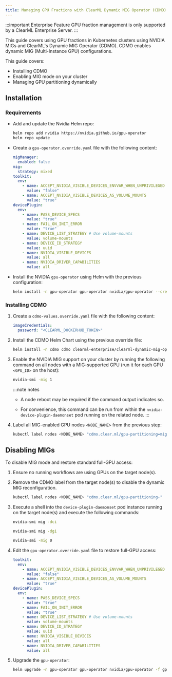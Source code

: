 ```yaml
---
title: Managing GPU Fractions with ClearML Dynamic MIG Operator (CDMO)
---
```


:::important Enterprise Feature
GPU fraction management is only supported by a ClearML Enterprise Server.
:::

This guide covers using GPU fractions in Kubernetes clusters using NVIDIA MIGs and
ClearML's Dynamic MIG Operator (CDMO). CDMO enables dynamic MIG (Multi-Instance GPU) configurations. 

This guide covers:
* Installing CDMO
* Enabling MIG mode on your cluster
* Managing GPU partitioning dynamically 

## Installation

### Requirements

* Add and update the Nvidia Helm repo:

  ```bash
  helm repo add nvidia https://nvidia.github.io/gpu-operator
  helm repo update
  ```

* Create a `gpu-operator.override.yaml` file with the following content:

  ```yaml
  migManager:
    enabled: false
  mig:
    strategy: mixed
  toolkit:
    env:
      - name: ACCEPT_NVIDIA_VISIBLE_DEVICES_ENVVAR_WHEN_UNPRIVILEGED
        value: "false"
      - name: ACCEPT_NVIDIA_VISIBLE_DEVICES_AS_VOLUME_MOUNTS
        value: "true"
  devicePlugin:
    env:
      - name: PASS_DEVICE_SPECS
        value: "true"
      - name: FAIL_ON_INIT_ERROR
        value: "true"
      - name: DEVICE_LIST_STRATEGY # Use volume-mounts
        value: volume-mounts
      - name: DEVICE_ID_STRATEGY
        value: uuid
      - name: NVIDIA_VISIBLE_DEVICES
        value: all
      - name: NVIDIA_DRIVER_CAPABILITIES
        value: all
  ```

* Install the NVIDIA `gpu-operator` using Helm with the previous configuration:

  ```bash
  helm install -n gpu-operator gpu-operator nvidia/gpu-operator --create-namespace -f gpu-operator.override.yaml
  ```

### Installing CDMO 

1. Create a `cdmo-values.override.yaml` file with the following content: 
 
   ```yaml
   imageCredentials:
     password: "<CLEARML_DOCKERHUB_TOKEN>"
   ```

1. Install the CDMO Helm Chart using the previous override file:

   ```bash
   helm install -n cdmo cdmo clearml-enterprise/clearml-dynamic-mig-operator --create-namespace -f cdmo-values.override.yaml
   ```

1. Enable the NVIDIA MIG support on your cluster by running the following command on all nodes with a MIG-supported GPU 
  (run it for each GPU `<GPU_ID>` on the host):

   ```bash
   nvidia-smi -mig 1
   ```

   :::note notes
   * A node reboot may be required if the command output indicates so.
   
   * For convenience, this command can be run from within the `nvidia-device-plugin-daemonset` pod running on the related node.
   :::

1. Label all MIG-enabled GPU nodes `<NODE_NAME>` from the previous step:

   ```bash
   kubectl label nodes <NODE_NAME> "cdmo.clear.ml/gpu-partitioning=mig"
   ```

## Disabling MIGs

To disable MIG mode and restore standard full-GPU access:

1. Ensure no running workflows are using GPUs on the target node(s).

2. Remove the CDMO label from the target node(s) to disable the dynamic MIG reconfiguration.

    ```bash
    kubectl label nodes <NODE_NAME> "cdmo.clear.ml/gpu-partitioning-"
    ```

3. Execute a shell into the `device-plugin-daemonset` pod instance running on the target node(s) and execute the following commands:

    ```bash
    nvidia-smi mig -dci

    nvidia-smi mig -dgi

    nvidia-smi -mig 0
    ```

4. Edit the `gpu-operator.override.yaml` file to restore full-GPU access: 

    ```yaml
    toolkit:
      env:
        - name: ACCEPT_NVIDIA_VISIBLE_DEVICES_ENVVAR_WHEN_UNPRIVILEGED
          value: "false"
        - name: ACCEPT_NVIDIA_VISIBLE_DEVICES_AS_VOLUME_MOUNTS
          value: "true"
    devicePlugin:
      env:
        - name: PASS_DEVICE_SPECS
          value: "true"
        - name: FAIL_ON_INIT_ERROR
          value: "true"
        - name: DEVICE_LIST_STRATEGY # Use volume-mounts
          value: volume-mounts
        - name: DEVICE_ID_STRATEGY
          value: uuid
        - name: NVIDIA_VISIBLE_DEVICES
          value: all
        - name: NVIDIA_DRIVER_CAPABILITIES
          value: all
    ```
   
5. Upgrade the `gpu-operator`:

   ```bash
   helm upgrade -n gpu-operator gpu-operator nvidia/gpu-operator -f gpu-operator.override.yaml
   ```